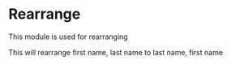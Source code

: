 Rearrange
=========

This module is used for rearranging

This will rearrange first name, last name to last name, first name

